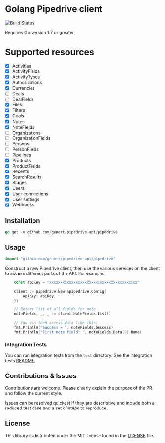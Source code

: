 # Golang Pipedrive client

[![Build Status](https://travis-ci.org/Genert/go-pipedrive.svg?branch=master)](https://travis-ci.org/Genert/go-pipedrive)

Requires Go version 1.7 or greater.

# Supported resources

- [x] Activities
- [x] ActivityFields
- [x] ActivityTypes
- [x] Authorizations
- [x] Currencies
- [ ] Deals
- [ ] DealFields
- [x] Files
- [x] Filters
- [x] Goals
- [x] Notes
- [x] NoteFields
- [ ] Organizations
- [ ] OrganizationFields
- [ ] Persons
- [ ] PersonFields
- [ ] Pipelines
- [x] Products
- [x] ProductFields
- [x] Recents
- [x] SearchResults
- [x] Stages
- [x] Users
- [x] User connections
- [x] User settings
- [x] Webhooks

## Installation

```go
go get -v github.com/genert/pipedrive-api/pipedrive
```

## Usage

```go
import "github.com/genert/pipedrive-api/pipedrive"
```

Construct a new Pipedrive client, then use the various services on the client to
access different parts of the API. For example:

```go
    const apiKey = "xxxxxxxxxxxxxxxxxxxxxxxxxxxxxxxxxxxxxxxx"

    client := pipedrive.New(&pipedrive.Config{
        ApiKey: apiKey,
    })

    // Return list of all fields for note
    noteFields, _, _ := client.NoteFields.List()

    // You can then access data like this:
    fmt.Println("Success = ", noteFields.Success)
    fmt.Println("First note field: ", noteFields.Data[0].Name)
```

### Integration Tests ###

You can run integration tests from the `test` directory. See the integration tests [README](test/README.md).

## Contributions & Issues

Contributions are welcome. Please clearly explain the purpose of the PR and follow the current style.

Issues can be resolved quickest if they are descriptive and include both a reduced test case and a set of steps to reproduce.

## License

This library is distributed under the MIT license found in the [LICENSE](./LICENSE)
file.
